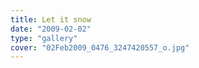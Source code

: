 ```yaml
---
title: Let it snow
date: "2009-02-02"
type: "gallery"
cover: "02Feb2009_0476_3247420557_o.jpg"
---
```

